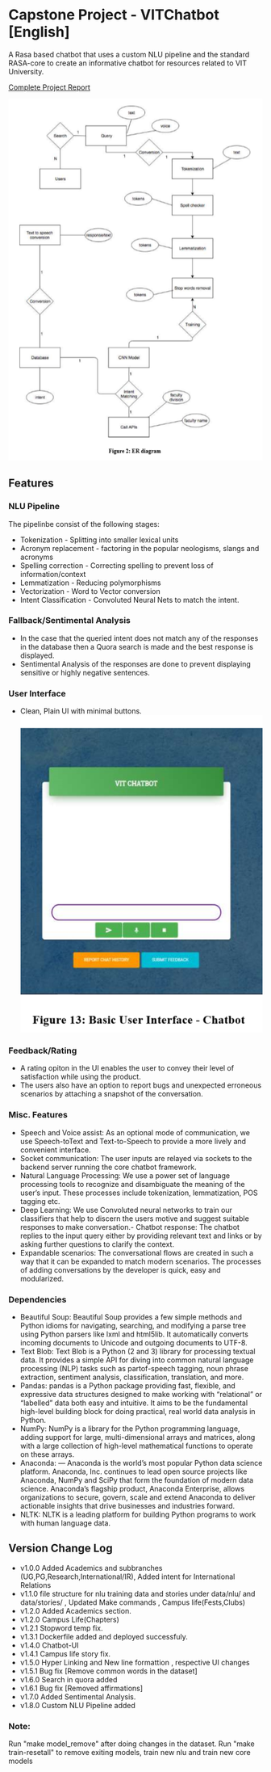 ﻿# Capstone Project - VITChatbot [English]
A Rasa based chatbot that uses a custom NLU pipeline and the standard RASA-core to create an informative chatbot for resources related to VIT University.

[Complete Project Report](https://drive.google.com/open?id=1QHwH1nPXLzOzjrHOYsYjBkJEEoaMx7uR)

![Workflow](https://github.com/karth2512/NLP-VIT-BOT/blob/master/images/ERD.PNG)
## Features
### NLU Pipeline
The pipelinbe consist of the following stages:
- Tokenization - Splitting into smaller lexical units
- Acronym replacement - factoring in the popular neologisms, slangs and acronyms
- Spelling correction - Correcting spelling to prevent loss of information/context
- Lemmatization - Reducing polymorphisms
- Vectorization - Word to Vector conversion
- Intent Classification - Convoluted Neural Nets to match the intent.

### Fallback/Sentimental Analysis
- In the case that the queried intent does not match any of the responses in the database then a Quora search is made and the best response is displayed.
- Sentimental Analysis of the responses are done to prevent displaying sensitive or highly negative sentences.

### User Interface
- Clean, Plain UI with minimal buttons.
![User Interface](https://github.com/karth2512/NLP-VIT-BOT/blob/master/images/UI.PNG)

### Feedback/Rating 
- A rating opiton in the UI enables the user to convey their level of satisfaction while using the product.
- The users also have an option to report bugs and unexpected erroneous scenarios by attaching a snapshot of the conversation.

### Misc. Features 
- Speech and Voice assist: As an optional mode of communication, we use Speech-toText and Text-to-Speech to provide a more lively and convenient interface. 
- Socket communication: The user inputs are relayed via sockets to the backend server running the core chatbot framework.
- Natural Language Processing: We use a power set of language processing tools to recognize and disambiguate the meaning of the user’s input. These processes include tokenization, lemmatization, POS tagging etc.
- Deep Learning: We use Convoluted neural networks to train our classifiers that help to discern the users motive and suggest suitable responses to make conversation.- Chatbot response: The chatbot replies to the input query either by providing relevant text and links or by asking further questions to clarify the context.
- Expandable scenarios: The conversational flows are created in such a way that it can be expanded to match modern scenarios. The processes of adding conversations by the developer is quick, easy and modularized.

### Dependencies
- Beautiful Soup: Beautiful Soup provides a few simple methods and Python idioms for navigating, searching, and modifying a parse tree using Python parsers like lxml and html5lib. It automatically converts incoming documents to Unicode and outgoing documents to UTF-8.    
- Text Blob: Text Blob is a Python (2 and 3) library for processing textual data. It provides a simple API for diving into common natural language processing (NLP) tasks such as partof-speech tagging, noun phrase extraction, sentiment analysis, classification, translation, and more.    
- Pandas: pandas is a Python package providing fast, flexible, and expressive data structures designed to make working with “relational” or “labelled” data both easy and intuitive. It aims to be the fundamental high-level building block for doing practical, real world data analysis in Python. 
- NumPy: NumPy is a library for the Python programming language, adding support for large, multi-dimensional arrays and matrices, along with a large collection of high-level mathematical functions to operate on these arrays.  
- Anaconda: — Anaconda is the world’s most popular Python data science platform. Anaconda, Inc. continues to lead open source projects like Anaconda, NumPy and SciPy that form the foundation of modern data science. Anaconda’s flagship product, Anaconda Enterprise, allows organizations to secure, govern, scale and extend Anaconda to deliver actionable insights that drive businesses and industries forward. 
- NLTK: NLTK is a leading platform for building Python programs to work with human language data. 


## Version Change Log
- v1.0.0 Added Academics and subbranches (UG,PG,Research,International/IR), Added intent for International Relations
- v1.1.0 file structure for nlu training data and stories under data/nlu/ and data/stories/ , Updated Make commands , Campus life(Fests,Clubs)
- v1.2.0 Added Academics section.
- v1.2.0 Campus Life(Chapters)
- v1.2.1 Stopword temp fix.
- v1.3.1 Dockerfile added and deployed successfuly.
- v1.4.0 Chatbot-UI
- v1.4.1 Campus life story fix.
- v1.5.0 Hyper Linking and New line formattion , respective UI changes
- v1.5.1 Bug fix [Remove common words in the dataset]
- v1.6.0 Search in quora added
- v1.6.1 Bug fix [Removed affirmations]
- v1.7.0 Added Sentimental Analysis. 
- v1.8.0 Custom NLU Pipeline added


### Note:
Run "make model_remove" after doing changes in the dataset. 
Run "make train-resetall" to remove exiting models, train new nlu and train new core models

